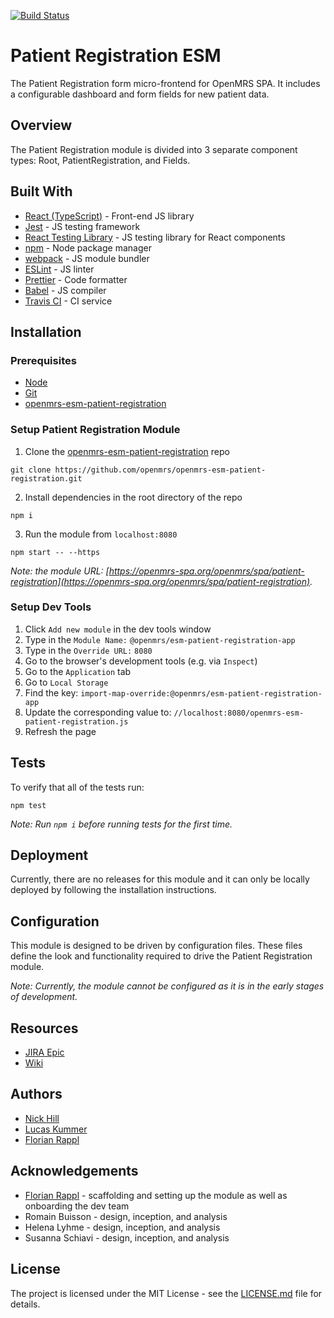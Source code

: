 [![Build Status](https://travis-ci.org/openmrs/openmrs-esm-patient-registration.svg?branch=master)](https://travis-ci.org/openmrs/openmrs-esm-patient-registration)

# Patient Registration ESM
The Patient Registration form micro-frontend for OpenMRS SPA. It includes a configurable dashboard and form fields for new patient data.

## Overview
The Patient Registration module is divided into 3 separate component types: Root, PatientRegistration, and Fields.

## Built With
- [React (TypeScript)](https://reactjs.org/) - Front-end JS library
- [Jest](https://jestjs.io/) - JS testing framework
- [React Testing Library](https://testing-library.com/) - JS testing library for React components
- [npm](https://www.npmjs.com/) - Node package manager
- [webpack](https://webpack.js.org/) - JS module bundler
- [ESLint](https://eslint.org/) - JS linter
- [Prettier](https://prettier.io/) - Code formatter
- [Babel](https://babeljs.io/) - JS compiler
- [Travis CI](https://travis-ci.org/) - CI service

## Installation

### Prerequisites
- [Node](https://nodejs.org/en/download/)
- [Git](https://git-scm.com/downloads)
- [openmrs-esm-patient-registration](https://github.com/openmrs/openmrs-esm-patient-registration)

### Setup Patient Registration Module
1. Clone the [openmrs-esm-patient-registration](https://github.com/openmrs/openmrs-esm-patient-registration) repo
```
git clone https://github.com/openmrs/openmrs-esm-patient-registration.git
```
2. Install dependencies in the root directory of the repo
```
npm i
```
3. Run the module from `localhost:8080`
```
npm start -- --https
```

*Note: the module URL: [https://openmrs-spa.org/openmrs/spa/patient-registration](https://openmrs-spa.org/openmrs/spa/patient-registration).*

### Setup Dev Tools
1. Click `Add new module` in the dev tools window
2. Type in the `Module Name:` `@openmrs/esm-patient-registration-app`
3. Type in the `Override URL:` `8080`
4. Go to the browser's development tools (e.g. via `Inspect`)
5. Go to the `Application` tab
6. Go to `Local Storage`
7. Find the key: `import-map-override:@openmrs/esm-patient-registration-app`
8. Update the corresponding value to: `//localhost:8080/openmrs-esm-patient-registration.js`
9.  Refresh the page

## Tests
To verify that all of the tests run:
```
npm test
```
*Note: Run `npm i` before running tests for the first time.*

## Deployment
Currently, there are no releases for this module and it can only be locally deployed by following the installation instructions.

## Configuration
This module is designed to be driven by configuration files. These files define the look and functionality required to drive the Patient Registration module.

*Note: Currently, the module cannot be configured as it is in the early stages of development.*

## Resources
- [JIRA Epic](https://issues.openmrs.org/browse/MF-248)
- [Wiki](https://wiki.openmrs.org/display/projects/openmrs-esm-patient-registration)

## Authors
- [Nick Hill](https://github.com/nickjhill14)
- [Lucas Kummer](https://github.com/trepolus)
- [Florian Rappl](https://github.com/FlorianRappl)

## Acknowledgements
- [Florian Rappl](https://github.com/FlorianRappl) - scaffolding and setting up the module as well as onboarding the dev team
- Romain Buisson - design, inception, and analysis
- Helena Lyhme - design, inception, and analysis
- Susanna Schiavi - design, inception, and analysis

## License
The project is licensed under the MIT License - see the [LICENSE.md](./LICENSE.md) file for details.
